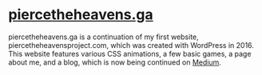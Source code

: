 # [piercetheheavens.ga](https://www.piercetheheavens.ga/?i=1)
piercetheheavens.ga is a continuation of my first website, piercetheheavensproject.com, which was created with WordPress in 2016. This website
features various CSS animations, a few basic games, a page about me, and a blog, which is now being continued on [Medium](https://kevinfeng-cs88.medium.com/).
